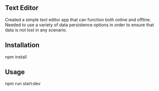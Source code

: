 ## Text Editor

Created a simple text editor app that can function both online and offline. Needed to use a variety of data persistence options in order to ensure that data is not lost in any scenario.

## Installation

npm install

## Usage

npm run start:dev
